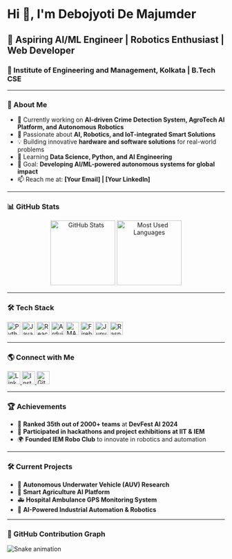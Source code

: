 # Hi 👋, I'm Debojyoti De Majumder

## 🚀 Aspiring AI/ML Engineer | Robotics Enthusiast | Web Developer

### 🏫 Institute of Engineering and Management, Kolkata | B.Tech CSE

---

### 📌 About Me
- 🔭 Currently working on **AI-driven Crime Detection System, AgroTech AI Platform, and Autonomous Robotics**
- 🤖 Passionate about **AI, Robotics, and IoT-integrated Smart Solutions**
- 💡 Building innovative **hardware and software solutions** for real-world problems
- 🌱 Learning **Data Science, Python, and AI Engineering**
- 🎯 Goal: **Developing AI/ML-powered autonomous systems for global impact**
- 📫 Reach me at: **[Your Email] | [Your LinkedIn]**

---

### 📊 GitHub Stats
<div align="center">
  <img src="https://github-readme-stats.vercel.app/api?username=debojyoti10CC&show_icons=true&count_private=true&theme=dracula" height="150" alt="GitHub Stats"/>
  <img src="https://github-readme-stats.vercel.app/api/top-langs?username=debojyoti10CC&layout=compact&langs_count=5&theme=dracula" height="150" alt="Most Used Languages"/>
</div>

---

### 🛠️ Tech Stack
<div align="left">
  <img src="https://cdn.jsdelivr.net/gh/devicons/devicon/icons/python/python-original.svg" height="30" alt="Python" />
  <img src="https://cdn.jsdelivr.net/gh/devicons/devicon/icons/javascript/javascript-original.svg" height="30" alt="JavaScript" />
  <img src="https://cdn.jsdelivr.net/gh/devicons/devicon/icons/react/react-original.svg" height="30" alt="React" />
  <img src="https://cdn.jsdelivr.net/gh/devicons/devicon/icons/arduino/arduino-original.svg" height="30" alt="Arduino" />
  <img src="https://cdn.jsdelivr.net/gh/devicons/devicon/icons/matlab/matlab-original.svg" height="30" alt="MATLAB" />
  <img src="https://cdn.jsdelivr.net/gh/devicons/devicon/icons/firebase/firebase-plain.svg" height="30" alt="Firebase" />
  <img src="https://cdn.jsdelivr.net/gh/devicons/devicon/icons/jupyter/jupyter-original.svg" height="30" alt="Jupyter" />
  <img src="https://cdn.jsdelivr.net/gh/devicons/devicon/icons/raspberrypi/raspberrypi-original.svg" height="30" alt="Raspberry Pi" />
</div>

---

### 🌎 Connect with Me
<div align="left">
  <a href="[Your LinkedIn URL]">
    <img src="https://img.shields.io/badge/LinkedIn-blue?style=for-the-badge&logo=linkedin&logoColor=white" height="30" alt="LinkedIn" />
  </a>
  <a href="[Your Instagram URL]">
    <img src="https://img.shields.io/badge/Instagram-E4405F?style=for-the-badge&logo=instagram&logoColor=white" height="30" alt="Instagram" />
  </a>
  <a href="[Your GitHub URL]">
    <img src="https://img.shields.io/badge/GitHub-000?style=for-the-badge&logo=github&logoColor=white" height="30" alt="GitHub" />
  </a>
</div>

---

### 🏆 Achievements
- 🚀 **Ranked 35th out of 2000+ teams** at **DevFest AI 2024**
- 🤝 **Participated in hackathons and project exhibitions at IIT & IEM**
- 🌍 **Founded IEM Robo Club** to innovate in robotics and automation

---

### 🛠️ Current Projects
- 🔬 **Autonomous Underwater Vehicle (AUV) Research**
- 🌱 **Smart Agriculture AI Platform**
- 🚑 **Hospital Ambulance GPS Monitoring System**
- 🤖 **AI-Powered Industrial Automation & Robotics**

---

### 🐍 GitHub Contribution Graph
<img src="https://raw.githubusercontent.com/debojyoti10CC/debojyoti10CC/output/snake.svg" alt="Snake animation" />
